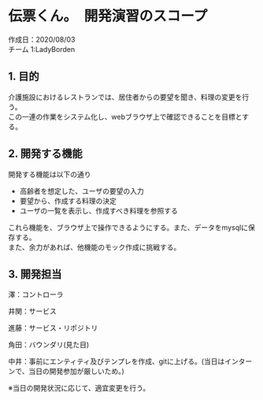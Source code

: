 # 伝票くん。　開発演習のスコープ

作成日：2020/08/03  
チーム 1:LadyBorden

## 1. 目的

介護施設におけるレストランでは、居住者からの要望を聞き、料理の変更を行う。  
この一連の作業をシステム化し、webブラウザ上で確認できることを目標とする。  

## 2. 開発する機能

開発する機能は以下の通り  
- 高齢者を想定した、ユーザの要望の入力
- 要望から、作成する料理の決定
- ユーザの一覧を表示し、作成すべき料理を参照する
  
これら機能を、ブラウザ上で操作できるようにする。また、データをmysqlに保存する。  
また、余力があれば、他機能のモック作成に挑戦する。

## 3. 開発担当

澤：コントローラ

井関：サービス

進藤：サービス・リポジトリ

角田：バウンダリ(見た目)

中井：事前にエンティティ及びテンプレを作成、gitに上げる。(当日はインターンで、当日の開発参加が厳しいため。)
  
※当日の開発状況に応じて、適宜変更を行う。
